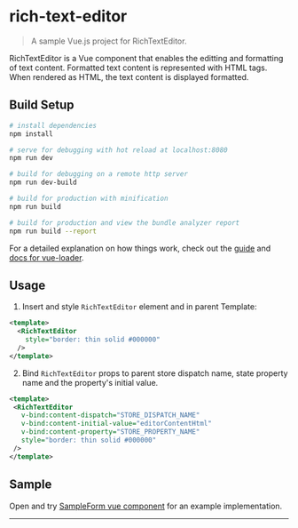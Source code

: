 # rich-text-editor

> A sample Vue.js project for RichTextEditor.

RichTextEditor is a Vue component that enables the editting and formatting of text content.  Formatted text content is represented with HTML tags.  When rendered as HTML, the text content is displayed formatted.

## Build Setup

``` bash
# install dependencies
npm install

# serve for debugging with hot reload at localhost:8080
npm run dev

# build for debugging on a remote http server
npm run dev-build

# build for production with minification
npm run build

# build for production and view the bundle analyzer report
npm run build --report
```

For a detailed explanation on how things work, check out the [guide](http://vuejs-templates.github.io/webpack/) and [docs for vue-loader](http://vuejs.github.io/vue-loader).

## Usage

 1. Insert and style `RichTextEditor` element and in parent Template: 
 
``` xml
<template>
  <RichTextEditor
    style="border: thin solid #000000"
  />
</template>
```
 2. Bind `RichTextEditor` props to parent store dispatch name, state property name and the property's initial value. 

 ``` xml
<template>
  <RichTextEditor
    v-bind:content-dispatch="STORE_DISPATCH_NAME"
    v-bind:content-initial-value="editorContentHtml"
    v-bind:content-property="STORE_PROPERTY_NAME"
    style="border: thin solid #000000"
  />
</template>
```

## Sample
Open and try [SampleForm vue component](./src/components/SampleForm.vue) for an example implementation. 

---

        
